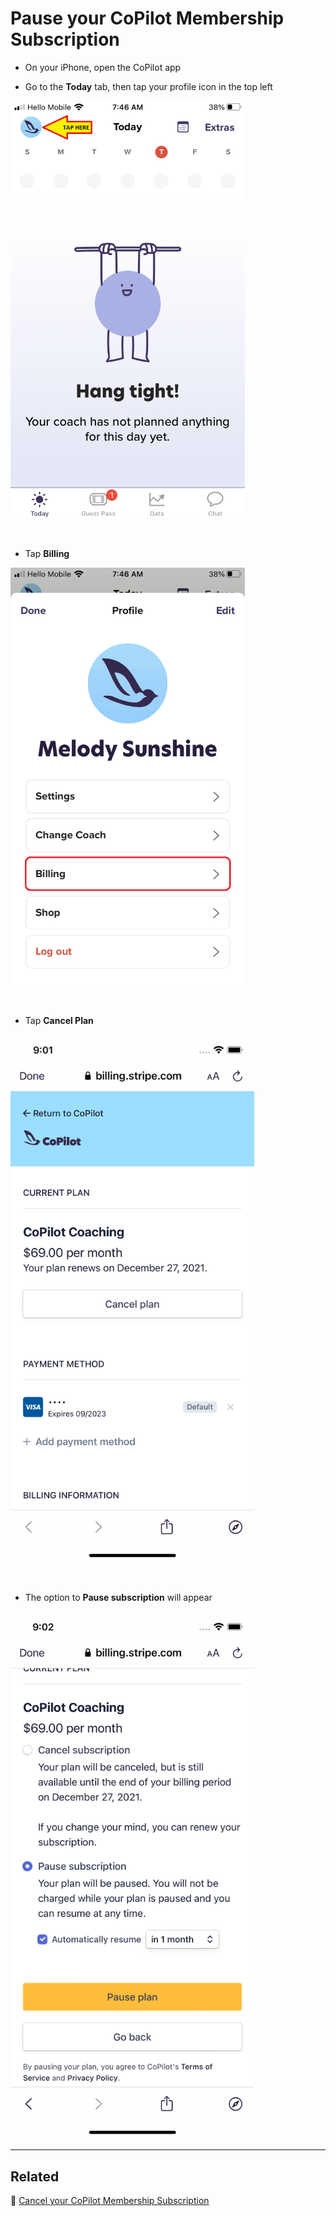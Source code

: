 # Pause your CoPilot Membership Subscription

- On your iPhone, open the CoPilot app

- Go to the **Today** tab, then tap your profile icon in the top left

<img src="png/b62eb6203b59aa1129499020860f0a01.png" width="375">

&nbsp;

- Tap **Billing**

<img src="png/6453762c34d66bae6e6ca471eb772c82.png" width="375">

&nbsp;

- Tap **Cancel Plan**

<img src="png/d5e74f3a3147243236b0ae5d50412f3fce7c47f4.png" width="390">

&nbsp;

- The option to **Pause subscription** will appear

<img src="png/1a75e3e6904321f71f887a512baeded04f45b33d.png" width="390">

---

## Related

📌 [Cancel your CoPilot Membership Subscription](cancel-copilot.md)

